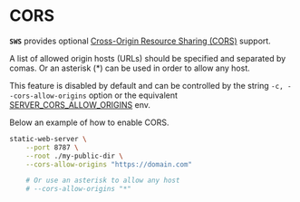 # CORS

**`SWS`** provides optional [Cross-Origin Resource Sharing (CORS)](https://developer.mozilla.org/en-US/docs/Web/HTTP/CORS) support.

A list of allowed origin hosts (URLs) should be specified and separated by comas.
Or an asterisk (*) can be used in order to allow any host.

This feature is disabled by default and can be controlled by the string `-c, --cors-allow-origins` option or the equivalent [SERVER_CORS_ALLOW_ORIGINS](./../configuration/environment-variables.md#server_cors_allow_origins) env.

Below an example of how to enable CORS.

```sh
static-web-server \
    --port 8787 \
    --root ./my-public-dir \
    --cors-allow-origins "https://domain.com"

    # Or use an asterisk to allow any host
    # --cors-allow-origins "*"
```
